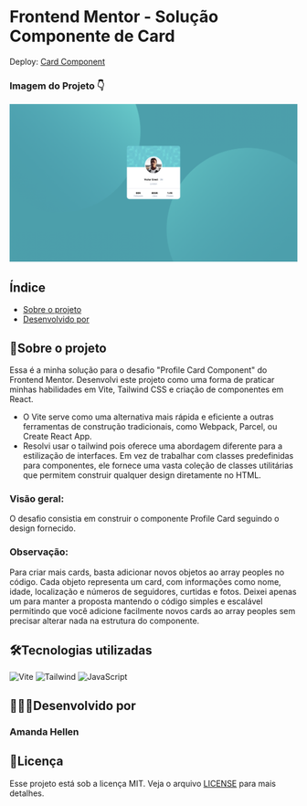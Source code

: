 # Frontend Mentor - Solução Componente de Card

Deploy: [Card Component](https://amandaadev.github.io/profile-card-component-main/)

### Imagem do Projeto 👇

![Imagem do projeto](./src/assets/profile-card.png)

## Índice

- <a href="#sobre-o-projeto">Sobre o projeto</a>
- <a href="#desenvolvido-por"> Desenvolvido por</a>

## 📝Sobre o projeto

Essa é a minha solução para o desafio "Profile Card Component" do Frontend Mentor. Desenvolvi este projeto como uma forma de praticar minhas habilidades em Vite, Tailwind CSS e criação de componentes em React.

- O Vite serve como uma alternativa mais rápida e eficiente a outras ferramentas de construção tradicionais, como Webpack, Parcel, ou Create React App.
- Resolvi usar o tailwind pois oferece uma abordagem diferente para a estilização de interfaces. Em vez de trabalhar com classes predefinidas para componentes, ele fornece uma vasta coleção de classes utilitárias que permitem construir qualquer design diretamente no HTML.

### **Visão geral:**

O desafio consistia em construir o componente Profile Card
seguindo o design fornecido.

### **Observação:**

Para criar mais cards, basta adicionar novos objetos ao array peoples no código. Cada objeto representa um card, com informações como nome, idade, localização e números de seguidores, curtidas e fotos. Deixei apenas um para manter a proposta mantendo o código simples e escalável permitindo que você adicione facilmente novos cards ao array peoples sem precisar alterar nada na estrutura do componente.

## 🛠Tecnologias utilizadas

<div>
<img alt="Vite" height="50" width="60" src="https://cdn.jsdelivr.net/gh/devicons/devicon@latest/icons/vitejs/vitejs-original.svg">
<img alt="Tailwind" height="50" width="60" src="https://cdn.jsdelivr.net/gh/devicons/devicon@latest/icons/tailwindcss/tailwindcss-original.svg">
<img alt="JavaScript" height="50" width="60" src="https://cdn.jsdelivr.net/gh/devicons/devicon/icons/javascript/javascript-original.svg">
</div>

## 👩🏽‍💻Desenvolvido por

### Amanda Hellen

## 📌Licença

Esse projeto está sob a licença MIT. Veja o arquivo [LICENSE](LICENSE) para mais detalhes.
